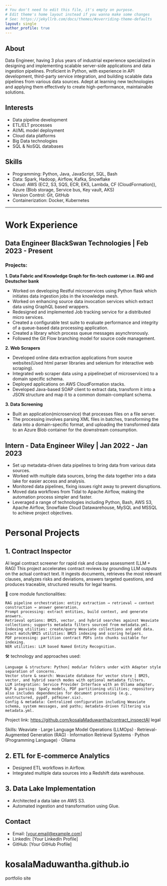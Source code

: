 ```yaml
---
# You don't need to edit this file, it's empty on purpose.
# Edit theme's home layout instead if you wanna make some changes
# See: https://jekyllrb.com/docs/themes/#overriding-theme-defaults
layout: single
author_profile: true
---
```


## About

Data Engineer, having 3 plus years of industrial experience specialized in designing and implementing scalable server-side applications and data ingestion pipelines. Proficient in Python, with experience in API development, third-party service integration, and building scalable data pipelines from various data sources. Adept at learning new technologies and applying them effectively to create high-performance, maintainable solutions.

## Interests

- Data pipeline development
- ETL/ELT processes
- AI/ML model deployment 
- Cloud data platforms 
- Big Data technologies 
- SQL & NoSQL databases 

## Skills

- Programming: Python, Java, JavaScript, SQL, Bash
- Data: Spark, Hadoop, Airflow, Kafka, Snowflake
- Cloud: AWS (EC2, S3, SQS, ECR, EKS, Lambda, CF (CloudFormation)), Azure (Blob storage, Service bus, Key vault, AKS)
- Version Control: Git, GitHub
- Containerization: Docker, Kubernetes

---


# Work Experience

## Data Engineer BlackSwan Technologies | Feb 2023 - Present

### Projects:

**1. Data Fabric and Knowledge Graph for fin-tech customer i.e. ING and Deutscher bank**

- Worked on developing Restful microservices using Python flask which initiates data ingestion jobs in the knowledge
mesh.
- Worked on enhancing source data invocation services which extract data using GraphQL based wrappers.
- Redesigned and implemented Job tracking service for a distributed micro services.
- Created a configurable test suite to evaluate performance and integrity of a queue-based data processing application.
- Created a library which process queue messages asynchronously.
- Followed the Git Flow branching model for source code management.

**2. Web Scrapers**

- Developed online data extraction applications from source websites(Used html parser libraries and selenium for interactive web scraping).
- Integrated web scraper data using a pipeline(set of microservices) to a domain specific schema.
- Deployed applications on AWS CloudFormation stacks.
- Developed Java-based SOAP client to extract data, transform it into a JSON structure and map it to a common domain-compliant schema.

**3. Data Screening**

- Built an application(microservice) that processes files on a file server.
- The processing involves parsing XML files in batches, transforming the data into a domain-specific format, and uploading the transformed data to an Azure Blob container for the downstream consumption.

## Intern - Data Engineer Wiley | Jan 2022 - Jan 2023

- Set up metadata-driven data pipelines to bring data from various data sources.
- Worked with multiple data sources, bring the data together into a data lake for easier access and analysis.
- Monitored data pipelines, fixing issues right away to prevent disruptions.
- Moved data workflows from Tidal to Apache Airflow, making the automation process simpler and faster.
- Leveraged a range of technologies including Python, Bash, AWS S3, Apache Airflow, Snowflake Cloud Datawarehouse, MySQL and MSSQL to achieve project objectives.

# Personal Projects 

## 1. Contract Inspector

AI legal contract screener for rapid risk and clause assessment (LLM + RAG) This project accelerates contract reviews by grounding LLM outputs on the actual contract text. It ingests documents, retrieves the most relevant clauses, analyzes risks and deviations, answers targeted questions, and produces traceable, structured results for legal teams.

🔧 core module functionalities:

    RAG pipeline orchestration: entity extraction → retrieval → context construction → answer generation.
    Prompt processing: extract entities, build context, and generate answers.
    Retrieval options: BM25, vector, and hybrid searches against Weaviate collections; supports metadata filters sourced from metadata.yml.
    Indexing utilities: create/query Weaviate collections and add data.
    Exact match/BM25 utilities: BM25 indexing and scoring helpers.
    PDF processing: partition contract PDFs into chunks suitable for indexing.
    NER utilities: LLM based Named Entity Recognition.

🛠️ technology and approaches used:

    Language & structure: Python| modular folders under with Adapter style separation of concerns.
    Vector store & search: Weaviate database for vector store | BM25, vector, and hybrid search modes with optional metadata filters.
    LLM integration: Service Provider Interface with an Ollama adapter.
    NLP & parsing: SpaCy models, PDF partitioning utilities; repository also includes dependencies for document processing (e.g., unstructured, pypdf, pdfminer.six).
    Config & metadata: Centralized configuration including Weaviate schema, system messages, and paths; metadata-driven filtering via metadata.yml.

Project link: https://github.com/kosalaMaduwantha/contract_inspectAI legal 

Skills: Weaviate · Large Language Model Operations (LLMOps) · Retrieval-Augmented Generation (RAG) · Information Retrieval Systems · Python (Programming Language) · Ollama

## 2. ETL for E-commerce Analytics
- Designed ETL workflows in Airflow.
- Integrated multiple data sources into a Redshift data warehouse.

## 3. Data Lake Implementation
- Architected a data lake on AWS S3.
- Automated ingestion and transformation using Glue.

## Contact

- Email: [your.email@example.com]
- LinkedIn: [Your LinkedIn Profile]
- GitHub: [Your GitHub Profile]
# kosalaMaduwantha.github.io
portfolio site 
